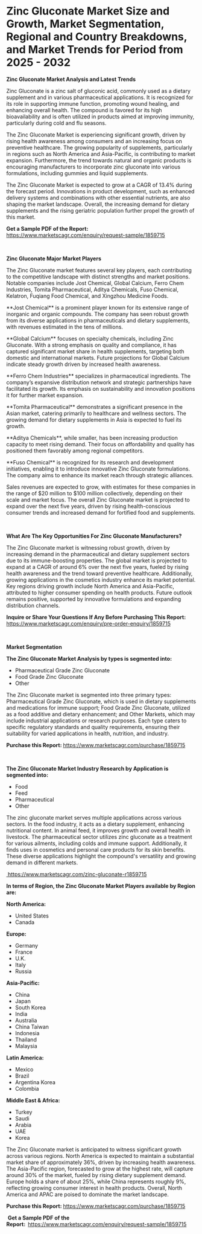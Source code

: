 <p><h1>Zinc Gluconate Market Size and Growth, Market Segmentation, Regional and Country Breakdowns, and Market Trends for Period from 2025 -  2032</h1></p><p><strong>Zinc Gluconate Market Analysis and Latest Trends</strong></p>
<p><p>Zinc Gluconate is a zinc salt of gluconic acid, commonly used as a dietary supplement and in various pharmaceutical applications. It is recognized for its role in supporting immune function, promoting wound healing, and enhancing overall health. The compound is favored for its high bioavailability and is often utilized in products aimed at improving immunity, particularly during cold and flu seasons.</p><p>The Zinc Gluconate Market is experiencing significant growth, driven by rising health awareness among consumers and an increasing focus on preventive healthcare. The growing popularity of supplements, particularly in regions such as North America and Asia-Pacific, is contributing to market expansion. Furthermore, the trend towards natural and organic products is encouraging manufacturers to incorporate zinc gluconate into various formulations, including gummies and liquid supplements.</p><p>The Zinc Gluconate Market is expected to grow at a CAGR of 13.4% during the forecast period. Innovations in product development, such as enhanced delivery systems and combinations with other essential nutrients, are also shaping the market landscape. Overall, the increasing demand for dietary supplements and the rising geriatric population further propel the growth of this market.</p></p>
<p><strong>Get a Sample PDF of the Report:&nbsp;</strong> <a href="https://www.marketscagr.com/enquiry/request-sample/1859715?utm_campaign=3651&utm_medium=2&utm_source=Github&utm_content=ia&utm_term=19042025&utm_id=zinc-gluconate">https://www.marketscagr.com/enquiry/request-sample/1859715</a></p>
<p>&nbsp;</p>
<p><strong>Zinc Gluconate Major Market Players</strong></p>
<p><p>The Zinc Gluconate market features several key players, each contributing to the competitive landscape with distinct strengths and market positions. Notable companies include Jost Chemical, Global Calcium, Ferro Chem Industries, Tomita Pharmaceutical, Aditya Chemicals, Fuso Chemical, Kelatron, Fuqiang Food Chemical, and Xingzhou Medicine Foods.</p><p>**Jost Chemical** is a prominent player known for its extensive range of inorganic and organic compounds. The company has seen robust growth from its diverse applications in pharmaceuticals and dietary supplements, with revenues estimated in the tens of millions.</p><p>**Global Calcium** focuses on specialty chemicals, including Zinc Gluconate. With a strong emphasis on quality and compliance, it has captured significant market share in health supplements, targeting both domestic and international markets. Future projections for Global Calcium indicate steady growth driven by increased health awareness.</p><p>**Ferro Chem Industries** specializes in pharmaceutical ingredients. The company’s expansive distribution network and strategic partnerships have facilitated its growth. Its emphasis on sustainability and innovation positions it for further market expansion.</p><p>**Tomita Pharmaceutical** demonstrates a significant presence in the Asian market, catering primarily to healthcare and wellness sectors. The growing demand for dietary supplements in Asia is expected to fuel its growth. </p><p>**Aditya Chemicals**, while smaller, has been increasing production capacity to meet rising demand. Their focus on affordability and quality has positioned them favorably among regional competitors.</p><p>**Fuso Chemical** is recognized for its research and development initiatives, enabling it to introduce innovative Zinc Gluconate formulations. The company aims to enhance its market reach through strategic alliances.</p><p>Sales revenues are expected to grow, with estimates for these companies in the range of $20 million to $100 million collectively, depending on their scale and market focus. The overall Zinc Gluconate market is projected to expand over the next five years, driven by rising health-conscious consumer trends and increased demand for fortified food and supplements.</p></p>
<p>&nbsp;</p>
<p><strong>What Are The Key Opportunities For Zinc Gluconate Manufacturers?</strong></p>
<p><p>The Zinc Gluconate market is witnessing robust growth, driven by increasing demand in the pharmaceutical and dietary supplement sectors due to its immune-boosting properties. The global market is projected to expand at a CAGR of around 6% over the next five years, fueled by rising health awareness and the trend toward preventive healthcare. Additionally, growing applications in the cosmetics industry enhance its market potential. Key regions driving growth include North America and Asia-Pacific, attributed to higher consumer spending on health products. Future outlook remains positive, supported by innovative formulations and expanding distribution channels.</p></p>
<p><strong>Inquire or Share Your Questions If Any Before Purchasing This Report:</strong> <a href="https://www.marketscagr.com/enquiry/pre-order-enquiry/1859715?utm_campaign=3651&utm_medium=2&utm_source=Github&utm_content=ia&utm_term=19042025&utm_id=zinc-gluconate">https://www.marketscagr.com/enquiry/pre-order-enquiry/1859715</a></p>
<p>&nbsp;</p>
<p><strong>Market Segmentation</strong></p>
<p><strong>The Zinc Gluconate Market Analysis by types is segmented into:</strong></p>
<p><ul><li>Pharmaceutical Grade Zinc Gluconate</li><li>Food Grade Zinc Gluconate</li><li>Other</li></ul></p>
<p><p>The Zinc Gluconate market is segmented into three primary types: Pharmaceutical Grade Zinc Gluconate, which is used in dietary supplements and medications for immune support; Food Grade Zinc Gluconate, utilized as a food additive and dietary enhancement; and Other Markets, which may include industrial applications or research purposes. Each type caters to specific regulatory standards and quality requirements, ensuring their suitability for varied applications in health, nutrition, and industry.</p></p>
<p><strong>Purchase this Report:&nbsp;</strong><a href="https://www.marketscagr.com/purchase/1859715?utm_campaign=3651&utm_medium=2&utm_source=Github&utm_content=ia&utm_term=19042025&utm_id=zinc-gluconate">https://www.marketscagr.com/purchase/1859715</a></p>
<p>&nbsp;</p>
<p><strong>The Zinc Gluconate Market Industry Research by Application is segmented into:</strong></p>
<p><ul><li>Food</li><li>Feed</li><li>Pharmaceutical</li><li>Other</li></ul></p>
<p><p>The zinc gluconate market serves multiple applications across various sectors. In the food industry, it acts as a dietary supplement, enhancing nutritional content. In animal feed, it improves growth and overall health in livestock. The pharmaceutical sector utilizes zinc gluconate as a treatment for various ailments, including colds and immune support. Additionally, it finds uses in cosmetics and personal care products for its skin benefits. These diverse applications highlight the compound's versatility and growing demand in different markets.</p></p>
<p><a href="https://www.marketscagr.com/zinc-gluconate-r1859715?utm_campaign=3651&utm_medium=2&utm_source=Github&utm_content=ia&utm_term=19042025&utm_id=zinc-gluconate">&nbsp;https://www.marketscagr.com/zinc-gluconate-r1859715</a></p>
<p><strong>In terms of Region, the Zinc Gluconate Market Players available by Region are:</strong></p>
<p>
    <p> <strong> North America: </strong>
        <ul>
            <li>United States</li>
            <li>Canada</li>
        </ul>
        </p> 
    <p> <strong> Europe: </strong>
        <ul>
            <li>Germany</li>
            <li>France</li>
            <li>U.K.</li>
            <li>Italy</li>
            <li>Russia</li>
        </ul>
        </p> 
    <p> <strong> Asia-Pacific: </strong>
        <ul>
            <li>China</li>
            <li>Japan</li>
            <li>South Korea</li>
            <li>India</li>
            <li>Australia</li>
            <li>China Taiwan</li>
            <li>Indonesia</li>
            <li>Thailand</li>
            <li>Malaysia</li>
        </ul>
        </p> 
    <p> <strong> Latin America: </strong>
        <ul>
            <li>Mexico</li>
            <li>Brazil</li>
            <li>Argentina Korea</li>
            <li>Colombia</li>
        </ul>
        </p> 
    <p> <strong> Middle East & Africa: </strong>
        <ul>
            <li>Turkey</li>
            <li>Saudi</li>
            <li>Arabia</li>
            <li>UAE</li>
            <li>Korea</li>
        </ul>
    </p>
    </p>
<p><p>The Zinc Gluconate market is anticipated to witness significant growth across various regions. North America is expected to maintain a substantial market share of approximately 36%, driven by increasing health awareness. The Asia-Pacific region, forecasted to grow at the highest rate, will capture around 30% of the market, fueled by rising dietary supplement demand. Europe holds a share of about 25%, while China represents roughly 9%, reflecting growing consumer interest in health products. Overall, North America and APAC are poised to dominate the market landscape.</p></p>
<p><strong>Purchase this Report: </strong><a href="https://www.marketscagr.com/purchase/1859715?utm_campaign=3651&utm_medium=2&utm_source=Github&utm_content=ia&utm_term=19042025&utm_id=zinc-gluconate">https://www.marketscagr.com/purchase/1859715</a></p>
<p>&nbsp;<strong>Get a Sample PDF of the Report:&nbsp;&nbsp;</strong><a href="https://www.marketscagr.com/enquiry/request-sample/1859715?utm_campaign=3651&utm_medium=2&utm_source=Github&utm_content=ia&utm_term=19042025&utm_id=zinc-gluconate">https://www.marketscagr.com/enquiry/request-sample/1859715</a></p>
<p><strong></strong></p>
<p><p></p><p></p><p></p></p>